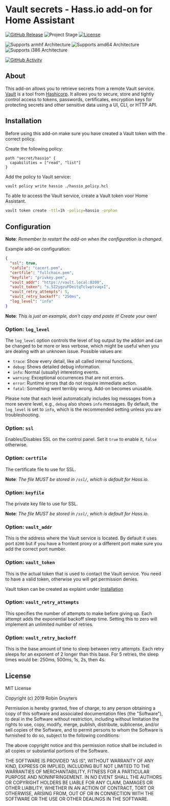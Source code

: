 # Vault secrets - Hass.io add-on for Home Assistant

[![GitHub Release][releases-shield]][releases]
![Project Stage][project-stage-shield]
[![License][license-shield]](LICENSE.md)

![Supports armhf Architecture][armhf-shield]
![Supports amd64 Architecture][amd64-shield]
![Supports i386 Architecture][i386-shield]

[![GitHub Activity][commits-shield]][commits]

## About

This add-on allows you to retrieve secrets from a remote Vault service.
[Vault](https://vaultproject.io) is a tool from [Hashicorp](https://hashicorp.com). It allows you to secure, store and tightly control access to tokens, passwords, certificates, encryption keys for protecting secrets and other sensitive data using a UI, CLI, or HTTP API.

## Installation

Before using this add-on make sure you have created a Vault token with the correct policy.

Create the following policy:

```hcl
path "secret/hassio" {
  capabilities = ["read", "list"]
}
```

Add the policy to Vault service:

```bash
vault policy write hassio ./hassio_policy.hcl
```

To able to access the Vault service, create a Vault token voor Home Assistant.

```bash
vault token create -ttl=1h -policy=hassio -orphan
```

## Configuration

**Note**: _Remember to restart the add-on when the configuration is changed._

Example add-on configuration:

```json
{
  "ssl": true,
  "cafile": "cacert.pem",
  "certfile": "fullchain.pem",
  "keyfile": "privkey.pem",
  "vault_addr": "https://vault.local:8200",
  "vault_token": "s.SZ2ygzuFDeitqTclwptvaqxI",
  "vault_retry_attempts": 5,
  "vault_retry_backoff": "250ms",
  "log_level": "info"
}
```

**Note**: _This is just an example, don't copy and paste it! Create your own!_

### Option: `log_level`

The `log_level` option controls the level of log output by the addon and can
be changed to be more or less verbose, which might be useful when you are
dealing with an unknown issue. Possible values are:

- `trace`: Show every detail, like all called internal functions.
- `debug`: Shows detailed debug information.
- `info`: Normal (usually) interesting events.
- `warning`: Exceptional occurrences that are not errors.
- `error`:  Runtime errors that do not require immediate action.
- `fatal`: Something went terribly wrong. Add-on becomes unusable.

Please note that each level automatically includes log messages from a
more severe level, e.g., `debug` also shows `info` messages. By default,
the `log_level` is set to `info`, which is the recommended setting unless
you are troubleshooting.

### Option: `ssl`

Enables/Disables SSL on the control panel. Set it `true` to enable it,
`false` otherwise.

### Option: `certfile`

The certificate file to use for SSL.

**Note**: _The file MUST be stored in `/ssl/`, which is default for Hass.io._

### Option: `keyfile`

The private key file to use for SSL.

**Note**: _The file MUST be stored in `/ssl/`, which is default for Hass.io._

### Option: `vault_addr`

This is the address where the Vault service is located. By default it uses
port `8200` but if you have a frontent proxy or a different port make sure
you add the correct port number.

### Option: `vault_token`

This is the actual token that is used to contact the Vault service. You need
to have a valid token, otherwise you will get permission denies.

Vault token can be created as explaint under [Installation](https://github.com/rgruyters/addon-vault-secrets#installation)

### Option: `vault_retry_attempts`

This specifies the number of attempts to make before giving up.
Each attempt adds the exponential backoff sleep time. Setting this to zero
will implement an unlimited number of retries.

### Option: `vault_retry_backoff`

This is the base amount of time to sleep between retry attempts. Each
retry sleeps for an exponent of 2 longer than this base. For 5 retries,
the sleep times would be: 250ms, 500ms, 1s, 2s, then 4s.

## License

MIT License

Copyright (c) 2019 Robin Gruyters

Permission is hereby granted, free of charge, to any person obtaining a copy
of this software and associated documentation files (the "Software"), to deal
in the Software without restriction, including without limitation the rights
to use, copy, modify, merge, publish, distribute, sublicense, and/or sell
copies of the Software, and to permit persons to whom the Software is
furnished to do so, subject to the following conditions:

The above copyright notice and this permission notice shall be included in all
copies or substantial portions of the Software.

THE SOFTWARE IS PROVIDED "AS IS", WITHOUT WARRANTY OF ANY KIND, EXPRESS OR
IMPLIED, INCLUDING BUT NOT LIMITED TO THE WARRANTIES OF MERCHANTABILITY,
FITNESS FOR A PARTICULAR PURPOSE AND NONINFRINGEMENT. IN NO EVENT SHALL THE
AUTHORS OR COPYRIGHT HOLDERS BE LIABLE FOR ANY CLAIM, DAMAGES OR OTHER
LIABILITY, WHETHER IN AN ACTION OF CONTRACT, TORT OR OTHERWISE, ARISING FROM,
OUT OF OR IN CONNECTION WITH THE SOFTWARE OR THE USE OR OTHER DEALINGS IN THE
SOFTWARE.

[amd64-shield]: https://img.shields.io/badge/amd64-yes-green.svg
[armhf-shield]: https://img.shields.io/badge/armhf-yes-green.svg
[i386-shield]: https://img.shields.io/badge/i386-yes-green.svg
[commits-shield]: https://img.shields.io/github/commit-activity/y/rgruyters/addon-vault-secrets.svg
[commits]: https://github.com/rgruyters/addon-vault-secrets/commits/master
[contributors]: https://github.com/rgruyters/addon-vault-secrets/graphs/contributors
[home-assistant]: https://home-assistant.io
[issue]: https://github.com/rgruyters/addon-vault-secrets/issues
[keepchangelog]: http://keepachangelog.com/en/1.0.0/
[license-shield]: https://img.shields.io/github/license/rgruyters/addon-vault-secrets.svg
[releases-shield]: https://img.shields.io/github/release/rgruyters/addon-vault-secrets.svg
[releases]: https://github.com/rgruyters/addon-vault-secrets/releases
[semver]: http://semver.org/spec/v2.0.0.htm
[project-stage-shield]: https://img.shields.io/badge/project%20stage-experimental-yellow.svg

